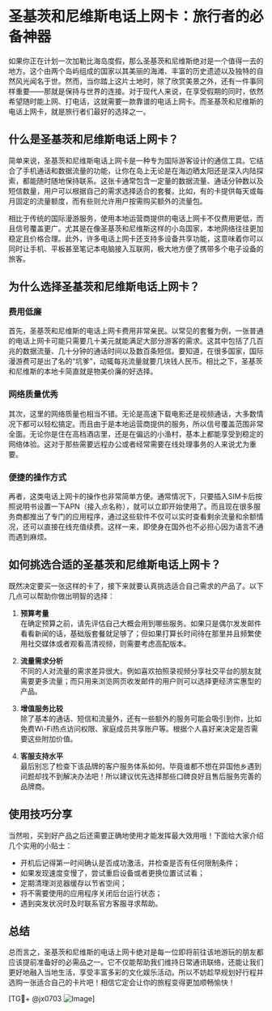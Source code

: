 # 圣基茨和尼维斯电话上网卡：旅行者的必备神器

如果你正在计划一次加勒比海岛度假，那么圣基茨和尼维斯绝对是一个值得一去的地方。这个由两个岛屿组成的国家以其美丽的海滩、丰富的历史遗迹以及独特的自然风光闻名于世。然而，当你踏上这片土地时，除了欣赏美景之外，还有一件事同样重要——那就是保持与世界的连接。对于现代人来说，在享受假期的同时，依然希望随时能上网、打电话，这就需要一款靠谱的电话上网卡。而圣基茨和尼维斯的电话上网卡，就是旅行者们最好的选择之一。

## 什么是圣基茨和尼维斯电话上网卡？

简单来说，圣基茨和尼维斯电话上网卡是一种专为国际游客设计的通信工具。它结合了手机通话和数据流量的功能，让你在岛上无论是在海边晒太阳还是深入内陆探索，都能随时随地保持联系。这张卡通常包含一定量的数据流量、通话分钟数以及短信数量，用户可以根据自己的需求选择适合的套餐。比如，有的卡提供每天或每月固定的流量额度，而有些则允许用户按需购买额外的流量包。

相比于传统的国际漫游服务，使用本地运营商提供的电话上网卡不仅费用更低，而且信号覆盖更广。尤其是在像圣基茨和尼维斯这样的小岛国家，本地网络往往更加稳定且价格合理。此外，许多电话上网卡还支持多设备共享功能，这意味着你可以同时让手机、平板甚至笔记本电脑接入互联网，极大地方便了携带多个电子设备的旅客。

## 为什么选择圣基茨和尼维斯电话上网卡？

### 费用低廉
首先，圣基茨和尼维斯的电话上网卡费用非常亲民。以常见的套餐为例，一张普通的电话上网卡可能只需要几十美元就能满足大部分游客的需求。这其中包括了几百兆的数据流量、几十分钟的通话时间以及数百条短信。要知道，在很多国家，国际漫游费可是出了名的“坑爹”，动辄每兆流量就要几块钱人民币。相比之下，圣基茨和尼维斯的本地卡简直就是物美价廉的好选择。

### 网络质量优秀
其次，这里的网络质量也相当不错。无论是高速下载电影还是视频通话，大多数情况下都可以轻松搞定。而且由于是本地运营商提供的服务，所以信号覆盖范围非常全面。无论你是住在高档酒店里，还是在偏远的小渔村，基本上都能享受到稳定的网络体验。这对于那些需要远程办公或者经常需要在线处理事务的人来说尤为重要。

### 便捷的操作方式
再者，这类电话上网卡的操作也非常简单方便。通常情况下，只要插入SIM卡后按照说明书设置一下APN（接入点名称），就可以立即开始使用了。而且现在很多服务商都推出了专门的应用程序，通过这些软件不仅可以实时查看剩余流量和余额情况，还可以直接在线充值续费。这样一来，即使身在国外也不必担心因为语言不通而遇到麻烦。

## 如何挑选合适的圣基茨和尼维斯电话上网卡？

既然决定要买一张这样的卡了，接下来就要认真挑选适合自己需求的产品了。以下几点可以帮助你做出明智的选择：

1. **预算考量**  
   在确定预算之前，请先评估自己大概会用到哪些服务。如果只是偶尔发发邮件看看新闻的话，基础版套餐就足够了；但如果打算长时间待在那里并且频繁使用社交媒体或者观看高清视频，则需要考虑高配版本。

2. **流量需求分析**  
   不同的人对流量的需求差异很大。例如喜欢拍照录视频分享社交平台的朋友就需要更多流量；而只用来浏览网页收发邮件的用户则可以选择更经济实惠型的产品。

3. **增值服务比较**  
   除了基本的通话、短信和流量外，还有一些额外的服务可能会吸引到你，比如免费Wi-Fi热点访问权限、家庭成员共享账户等。根据个人喜好来决定是否需要这些附加价值。

4. **客服支持水平**  
   最后别忘了检查下该品牌的客户服务体系如何。毕竟谁都不想在异国他乡遇到问题却找不到解决办法吧！所以建议优先选择那些口碑良好且售后服务完善的品牌商。

## 使用技巧分享

当然啦，买到好产品之后还需要正确地使用才能发挥最大效用哦！下面给大家介绍几个实用的小贴士：

- 开机后记得第一时间确认是否成功激活，并检查是否有任何限制条件；
- 如果发现速度变慢了，尝试重启设备或者更换位置试试看；
- 定期清理浏览器缓存以节省空间；
- 将不需要使用的应用程序关闭后台运行状态；
- 遇到突发状况时及时联系官方客服寻求帮助。

## 总结

总而言之，圣基茨和尼维斯的电话上网卡绝对是每一位即将前往该地游玩的朋友都应该提前准备好的必需品之一。它不仅能帮助我们维持日常通讯联络，还能让我们更好地融入当地生活，享受丰富多彩的文化娱乐活动。所以不妨趁早规划好行程并选购一张适合自己的卡片吧！相信它定会让你的旅程变得更加顺畅愉快！

[TG💪+ @jx0703 ![Image](https://github.com/user-attachments/assets/dbca1d08-cadb-493c-b0ec-ad6f7a83f270)]